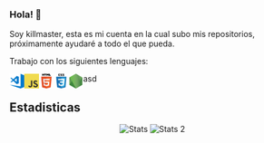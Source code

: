 ### Hola! 👋

Soy killmaster, esta es mi cuenta en la cual subo mis repositorios, próximamente ayudaré a todo el que pueda.

Trabajo con los siguientes lenguajes:

<img align="left" alt="Visual Studio Code" width="26px" src="https://raw.githubusercontent.com/github/explore/80688e429a7d4ef2fca1e82350fe8e3517d3494d/topics/visual-studio-code/visual-studio-code.png" style="max-width:100%;"> <img align="left" alt="JavaScript" width="26px" src="https://raw.githubusercontent.com/github/explore/80688e429a7d4ef2fca1e82350fe8e3517d3494d/topics/javascript/javascript.png" style="max-width:100%;"> <img align="left" alt="HTML5" width="26px" src="https://raw.githubusercontent.com/github/explore/80688e429a7d4ef2fca1e82350fe8e3517d3494d/topics/html/html.png" style="max-width:100%;"> <img align="left" alt="CSS3" width="26px" src="https://raw.githubusercontent.com/github/explore/80688e429a7d4ef2fca1e82350fe8e3517d3494d/topics/css/css.png" style="max-width:100%;"> <img align="left" alt="Node.js" width="26px" src="https://raw.githubusercontent.com/github/explore/80688e429a7d4ef2fca1e82350fe8e3517d3494d/topics/nodejs/nodejs.png" style="max-width:100%;"> 

asd

## Estadisticas
  <div class="offset-md-4" align="center" style="margin:10px;">
    <img height="250" width="500" src="https://github-readme-stats.vercel.app/api?username=killmasterMC&show_icons=true&theme=tokyonight" alt="Stats"> 
    <a><img height="250" width="240" src="https://github-readme-stats.vercel.app/api/top-langs/?username=killmasterMC&langs_count=8&theme=tokyonight" alt="Stats 2"</a>
  </div>
